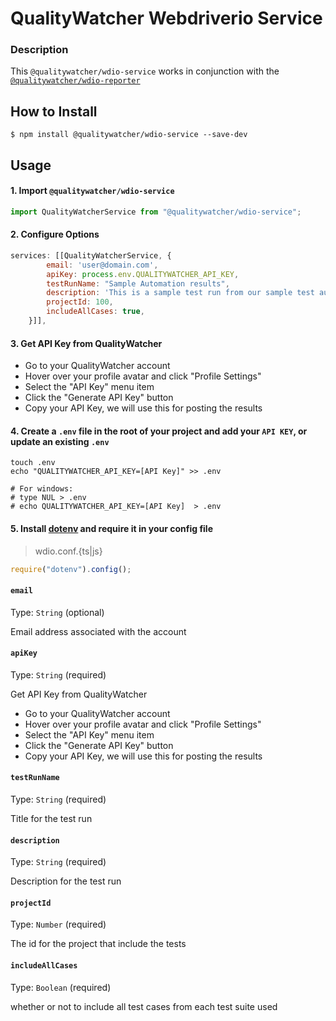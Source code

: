 # QualityWatcher Webdriverio Service

### Description
This `@qualitywatcher/wdio-service` works in conjunction with the [`@qualitywatcher/wdio-reporter`](https://www.npmjs.com/package/@qualitywatcher/wdio-reporter)

## How to Install
```shell
$ npm install @qualitywatcher/wdio-service --save-dev
```

## Usage

#### 1. Import `@qualitywatcher/wdio-service`
```javascript
import QualityWatcherService from "@qualitywatcher/wdio-service";
```

#### 2. Configure Options

```Javascript
services: [[QualityWatcherService, {
        email: 'user@domain.com',
        apiKey: process.env.QUALITYWATCHER_API_KEY,
        testRunName: "Sample Automation results",
        description: 'This is a sample test run from our sample test automation.',
        projectId: 100,
        includeAllCases: true,
    }]],
```

#### 3. Get API Key from QualityWatcher
   - Go to your QualityWatcher account
   - Hover over your profile avatar and click "Profile Settings"
   - Select the "API Key" menu item
   - Click the "Generate API Key" button
   - Copy your API Key, we will use this for posting the results

#### 4. Create a `.env` file in the root of your project and add your `API KEY`, or update an existing `.env`

```shell
touch .env
echo "QUALITYWATCHER_API_KEY=[API Key]" >> .env

# For windows:
# type NUL > .env
# echo QUALITYWATCHER_API_KEY=[API Key]  > .env
```

#### 5. Install [dotenv](https://www.npmjs.com/package/dotenv) and require it in your config file

> wdio.conf.{ts|js}

```js
require("dotenv").config();
```

#### `email`
Type: `String`
(optional)

Email address associated with the account

#### `apiKey`
Type: `String`
(required)

Get API Key from QualityWatcher
- Go to your QualityWatcher account
- Hover over your profile avatar and click "Profile Settings"
- Select the "API Key" menu item
- Click the "Generate API Key" button
- Copy your API Key, we will use this for posting the results


#### `testRunName`
Type: `String`
(required)

Title for the test run

#### `description`
Type: `String`
(required)

Description for the test run

#### `projectId`
Type: `Number`
(required)

The id for the project that include the tests

#### `includeAllCases`
Type: `Boolean`
(required)

whether or not to include all test cases from each test suite used